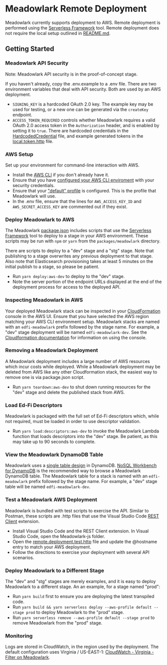 # Meadowlark Remote Deployment

Meadowlark currently supports deployment to AWS. Remote deployment is performed using the [Serverless Framework](https://www.serverless.com/framework/docs) tool. Remote deployment does not require the local setup outlined in [README.md](README.md).

## Getting Started

### Meadowlark API Security 

Note: Meadowlark API security is in the proof-of-concept stage.

If you haven't already, copy the .env.example to a .env file. There are two environment variables that deal with API security. Both are used by an AWS deployment.
* `SIGNING_KEY` is a hardcoded OAuth 2.0 key. The example key may be used for testing, or a new one can be generated via the `createKey` endpoint.
* `ACCESS_TOKEN_REQUIRED` controls whether Meadowlark requires a valid OAuth 2.0 access token in the `Authorization` header, and is enabled by setting it to `true`. There are hardcoded credentials in the [HardcodedCredential](packages/meadowlark/src/security/HardcodedCredential.ts) file, and example generated tokens in the [local.token.http](packages/meadowlark/test/http/local.token.http) file.


### AWS Setup
Set up your environment for command-line interaction with AWS.

* Install the [AWS CLI](https://docs.aws.amazon.com/cli/latest/userguide/getting-started-install.html) if you don't already have it.
* Ensure that you have [configured your AWS CLI enviroment](https://docs.aws.amazon.com/cli/latest/userguide/cli-chap-configure.html) with your security credentials.
* Ensure that your ["default" profile](https://docs.aws.amazon.com/cli/latest/userguide/cli-configure-profiles.html) is configured. This is the profile that Meadowlark will use.
* In the .env file, ensure that the lines for `AWS_ACCESS_KEY_ID` and `AWS_SECRET_ACCESS_KEY` are commented out if they exist.


### Deploy Meadowlark to AWS

The Meadowlark [package.json](packages/meadowlark/package.json) includes scripts that use the [Serverless Framework](https://www.serverless.com/framework/docs) tool to deploy to a stage in your AWS environment. These scripts may be run with `npm` or `yarn` from the `packages/meadowlark` directory.

There are scripts to deploy to a "dev" stage and a "stg" stage. Note that publishing to a stage overwrites any previous deployment to that stage. Also note that Elasticsearch provisioning takes at least 5 minutes on the initial publish to a stage, so please be patient.

* Run `yarn deploy:aws-dev` to deploy to the "dev" stage.
* Note the server portion of the endpoint URLs displayed at the end of the deployment process for access to the deployed API.


### Inspecting Meadowlark in AWS

Your deployed Meadowlark stack can be inspected in your [CloudFormation](https://console.aws.amazon.com/cloudformation/home) console in the AWS UI. Ensure that you have selected the AWS region matching your AWS CLI environment setup. Meadowlark stacks are named with an `edfi-meadowlark` prefix followed by the stage name. For example, a "dev" stage deployment will be named `edfi-meadowlark-dev`. See the [Cloudformation documentation](https://docs.aws.amazon.com/AWSCloudFormation/latest/UserGuide/cfn-console-view-stack-data-resources.html) for information on using the console.


### Removing a Meadowlark Deployment

A Meadowlark deployment includes a large number of AWS resources which incur costs while deployed. While a Meadowlark deployment may be deleted from AWS like any other Cloudformation stack, the easiest way to remove one is via package.json script.

* Run `yarn teardown:aws-dev` to shut down running resources for the "dev" stage and delete the published stack from AWS.


### Load Ed-Fi Descriptors

Meadowlark is packaged with the full set of Ed-Fi descriptors which, while not required, must be loaded in order to use descriptor validation. 

* Run `yarn load:descriptors:aws-dev` to invoke the Meadowlark Lambda function that loads descriptors into the "dev" stage. Be patient, as this may take up to 90 seconds to complete.


### View the Meadowlark DynamoDB Table

Meadowlark uses a [single table design](https://aws.amazon.com/blogs/compute/creating-a-single-table-design-with-amazon-dynamodb/) in DynamoDB. [NoSQL Workbench for DynamoDB](https://docs.aws.amazon.com/amazondynamodb/latest/developerguide/workbench.html) is the recommended way to browse a Meadowlark DynamoDB table. The Meadowlark table for a stack is named with an `edfi-meadowlark` prefix followed by the stage name. For example, a "dev" stage table will be named `edfi-meadowlark-dev`.


### Test a Meadowlark AWS Deployment

Meadowlark is bundled with test scripts to exercise the API. Similar to Postman, these scripts are .http files that use the Visual Studio Code [REST Client](https://marketplace.visualstudio.com/items?itemName=humao.rest-client) extension.

* Install Visual Studio Code and the REST Client extension. In Visual Studio Code, open the Meadowlark-js folder.
* Open the [remote.deployment.test.http](packages/meadowlark/test/http/remote.deployment.test.http) file and update the @hostname entry to match your AWS deployment.
* Follow the directions to exercise your deployment with several API scenarios.


### Deploy Meadowlark to a Different Stage

The "dev" and "stg" stages are merely examples, and it is easy to deploy Meadowlark to a different stage. An an example, for a stage named "prod":
* Run `yarn build` first to ensure you are deploying the latest transpiled code.
* Run `yarn build && yarn serverless deploy --aws-profile default --stage prod` to deploy Meadowlark to the "prod" stage.
* Run `yarn serverless remove --aws-profile default --stage prod` to remove Meadowlark from the "prod" stage.

### Monitoring

Logs are stored in CloudWatch, in the region used by the deployment. The default configuration uses Virginia / US-EAST-1: 
[CloudWatch - Virginia - Filter on Meadowlark](https://console.aws.amazon.com/cloudwatch/home?region=us-east-1#logsV2:log-groups$3FlogGroupNameFilter$3Dmeadowlark).
